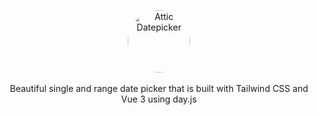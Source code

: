 <p align="center">
    <a href="#" target="_blank">
      <img alt="Attic Datepicker" width="100" style="border-radius: 100%;" src="">
    </a><br><br>
    Beautiful single and range date picker that is built with Tailwind CSS and Vue 3 using day.js
</p>
